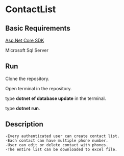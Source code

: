 # ContactList

## Basic Requirements

   [Asp.Net Core SDK](https://www.microsoft.com/net/learn/get-started/windows/)
   
   Microsoft Sql Server    
   
   
## Run
   Clone the repository.
   
   Open terminal in the repository.
   
   type **dotnet ef database update** in the terminal.
   
   type **dotnet run**.
   
   
## Description
    -Every authenticated user can create contact list.
    -Each contact can have multiple phone number.
    -User can edit or delete contact with phones.
    -The entire list can be downloaded to excel file.
